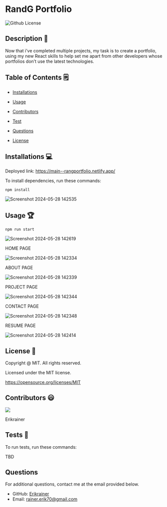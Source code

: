 # RandG Portfolio
  ![Github License](https://img.shields.io/badge/License-MIT-yellow.svg)


## Description 📝

Now that i’ve completed multiple projects, my task is to create a portfolio, using my new React skills to help set me apart from other developers whose portfolios don’t use the latest technologies.

## Table of Contents 🗒

* [Installations](#installations-💻)

* [Usage](#usage-🏆)

* [Contributors](#contributors-😃)

* [Test](#tests-🧪)

* [Questions](#questions)

* [License](#license-📛)

## Installations  💻

Deployed link: https://main--rangportfolio.netlify.app/

To install dependencies, run these commands:

```
npm install
```

![Screenshot 2024-05-28 142535](https://github.com/Erikrainer/RandG-Portfolio/assets/160955635/ad140c81-4b1b-45f0-991b-d0db9b92c278)

## Usage 🏆

```
npm run start
```

![Screenshot 2024-05-28 142619](https://github.com/Erikrainer/RandG-Portfolio/assets/160955635/5da6bdff-f43a-4225-a982-e11683f85d87)

HOME PAGE

![Screenshot 2024-05-28 142334](https://github.com/Erikrainer/RandG-Portfolio/assets/160955635/3ff8efcb-eb2a-4b27-8c1f-1b0a177f66ad)


ABOUT PAGE

![Screenshot 2024-05-28 142339](https://github.com/Erikrainer/RandG-Portfolio/assets/160955635/bfc6e7d4-87c0-4036-bdbd-0bcb2f4cbaf3)

PROJECT PAGE

![Screenshot 2024-05-28 142344](https://github.com/Erikrainer/RandG-Portfolio/assets/160955635/19049296-388e-4baa-8440-71c42019c3c5)

CONTACT PAGE

![Screenshot 2024-05-28 142348](https://github.com/Erikrainer/RandG-Portfolio/assets/160955635/de8769e8-6f9b-408d-9765-3b5abc599083)

RESUME PAGE

![Screenshot 2024-05-28 142414](https://github.com/Erikrainer/RandG-Portfolio/assets/160955635/2f3cc162-004e-4cfb-8662-cdb26d614dce)


## License 📛 

  Copyright @ MIT. All rights reserved.

  Licensed under the MIT license.

  https://opensource.org/licenses/MIT

## Contributors 😃
<a href="https://github.com/Erikrainer/RandG-SocialNetwork/graphs/contributors">
  <img src="https://contrib.rocks/image?repo=Erikrainer/RandG-SocialNetwork" />
</a>

Erikrainer

## Tests 🧪

To run tests, run these commands:

TBD

## Questions

For additional questions, contact me at the email provided below. 

- GitHub: [Erikrainer](https://github.com/Erikrainer/)
- Email:  rainer.erik70@gmail.com

